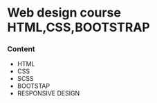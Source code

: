 # Web design course HTML,CSS,BOOTSTRAP
### Content
- HTML
- CSS
- SCSS
- BOOTSTAP
- RESPONSIVE DESIGN
